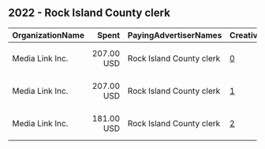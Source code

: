 ## 2022 - Rock Island County clerk 
|OrganizationName|Spent|PayingAdvertiserNames|CreativeUrls|Impressions|Genders|AgeBrackets|CountryCodes|BillingAddresses|CandidateBallotInformation|
|:---|---:|:---|:---|---:|:---|:---|:---|:---|:---|
|Media Link  Inc.|207.00 USD|Rock Island County clerk|[0](https://www.snap.com/political-ads/asset/94d3ca88c259583544ab2c5862df1136aafd07cd37c34949570e2b2423868cbe?mediaType=mp4)|90,671||17+|united states|"1902 17th Street,Rock Island,61201,US"||
|Media Link  Inc.|207.00 USD|Rock Island County clerk|[1](https://www.snap.com/political-ads/asset/7dcae88e08da149e02c746dd7dfeeb404900b88b2a3df21d99de0a523c1be6ab?mediaType=mp4)|85,876||17+|united states|"1902 17th Street,Rock Island,61201,US"||
|Media Link  Inc.|181.00 USD|Rock Island County clerk|[2](https://www.snap.com/political-ads/asset/11ad0f853c9f9c04f25557d9f7df2c0b7f83d146edf92cc0685292bba0f86d13?mediaType=jpeg)|72,650||17+|united states|"1902 17th Street,Rock Island,61201,US"||
